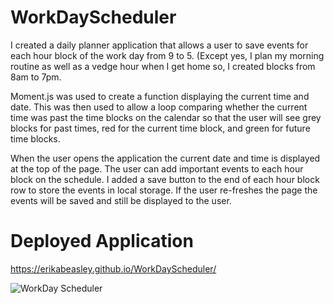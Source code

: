 # WorkDayScheduler

I created a daily planner application that allows a user to save events for each hour block of the work day from 9 to 5. (Except yes, I plan my morning routine as well as a vedge hour when I get home so, I created blocks from 8am to 7pm.

Moment.js was used to create a function displaying the current time and date. This was then used to allow a loop comparing whether the current time was past the time blocks on the calendar so that the user will see grey blocks for past times, red for the current time block, and green for future time blocks.

When the user opens the application the current date and time is displayed at the top of the page. The user can add important events to each hour block on the schedule. I added a save button to the end of each hour block row to store the events in local storage. If the user re-freshes the page the events will be saved and still be displayed to the user.

# Deployed Application

https://erikabeasley.github.io/WorkDayScheduler/

![WorkDay Scheduler](/capture.PNG)


